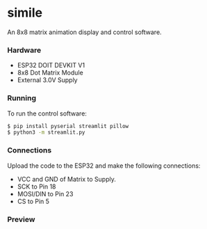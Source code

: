 # simile
An 8x8 matrix animation display and control software.

### Hardware
- ESP32 DOIT DEVKIT V1
- 8x8 Dot Matrix Module
- External 3.0V Supply

### Running
To run the control software:
```bash
$ pip install pyserial streamlit pillow
$ python3 -m streamlit.py
```

### Connections
Upload the code to the ESP32 and make the following connections:
- VCC and GND of Matrix to Supply.
- SCK to Pin 18
- MOSI/DIN to Pin 23
- CS to Pin 5

### Preview
